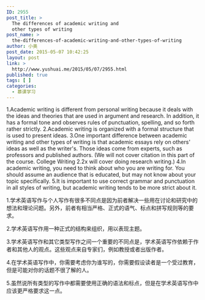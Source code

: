 ```yaml
---
ID: 2955
post_title: >
  The differences of academic writing and
  other types of writing
post_name: >
  the-differences-of-academic-writing-and-other-types-of-writing
author: 小奥
post_date: 2015-05-07 10:42:25
layout: post
link: >
  http://www.yushuai.me/2015/05/07/2955.html
published: true
tags: [ ]
categories:
  - 慕课学习
---
```

1.Academic writing is different from personal writing because it deals with the ideas and theories that are used in argument and research. In addition, it has a formal tone and observes rules of punctuation, spelling, and so forth rather strictly.
2.Academic writing is organized with a formal structure that is used to present ideas.
3.One important difference between academic writing and other types of writing is that academic essays rely on others' ideas as well as the writer's. Those ideas come from experts, such as professors and published authors. (We will not cover citation in this part of the course. College Writing 2.2x will cover doing research writing.)
4.In academic writing, you need to think about who you are writing for. You should assume an audience that is educated, but may not know about your topic specifically.
5.It is important to use correct grammar and punctuation in all styles of writing, but academic writing tends to be more strict about it.<!--more-->

1.学术英语写作与个人写作有很多不同点是因为前者解决一些用在讨论和研究中的想法和理论问题。另外，前者有相当严格、正式的语气、标点和拼写规则等的要求。

2.学术英语写作用一种正式的结构来组织，用以表现主题。

3.学术英语写作和其它类型写作之间一个重要的不同点是，学术英语写作依赖于作者和其他人的观点。这些观点来自专家们，例如教授或者出版作者。

4.在学术英语写作中，你需要考虑你为谁写的，你需要假设读者是一个受过教育，但是可能对你的话题不很了解的人。

5.虽然说所有类型的写作中都需要使用正确的语法和标点，但是在学术英语写作中应该更严格要求这一点。